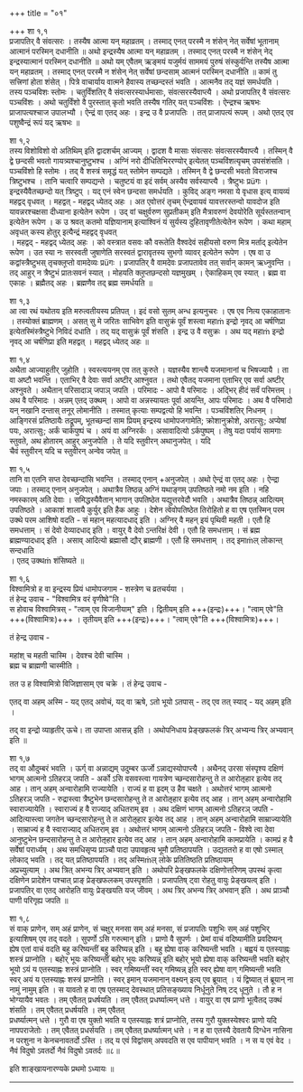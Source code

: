 +++
title = "०१"

+++
शा १,१  
प्रजापतिर् वै संवत्सरः । तस्यैष आत्मा यन् महाव्रतम् । तस्माद् एनत् परस्मै न शंसेन् नेत् सर्वेषां भूतानाम् आत्मानं परस्मिन् दधानीति ॥ अथो इन्द्रस्यैष आत्मा यन् महाव्रतम् । तस्माद् एनत् परस्मै न शंसेन् नेद् इन्द्रस्यात्मानं परस्मिन् दधानीति ॥ अथो यम् एवैतम् ऋङ्मयं यजुर्मयं साममयं पुरुषं संस्कुर्वन्ति तस्यैष आत्मा यन् महाव्रतम् । तस्माद् एनत् परस्मै न शंसेन् नेत् सर्वेषां छन्दसाम् आत्मनं परस्मिन् दधानीति ॥ कामं तु सत्त्रिणां होता शंसेत् । पित्रे वाचार्याय वात्मने हैवास्य तच्छन्दस्तं भवति । आत्मनैव तद् यज्ञं समर्धयति । तस्य पञ्चविशः स्तोमः । चतुर्विंशतिर् वै संवत्सरस्यार्धमासाः, संवत्सरस्यैवाप्त्यै । अथो प्रजापतिर् वै संवत्सरः पञ्चविंशः । अथो चतुर्विंशो वै पुरस्तात् कृतो भवति तस्यैष गतिर् यत् पञ्चविंशः । ऐन्द्रश्च ऋषभः प्राजापत्यश्चाज उपालभ्यौ । ऐन्द्रं वा एतद् अहः । इन्द्र उ वै प्रजापतिः । तत् प्राजापत्यं रूपम् । अथो एतद् एव पशुष्वैन्द्रं रूपं यद् ऋषभः ॥  
  
शा १,२  
तस्य विशोविशो वो अतिथिम् इति द्वादशर्चम् आज्यम् । द्वादश वै मासाः संवत्सरः संवत्सरस्यैवाप्त्यै । तस्मिन् वै द्वे छन्दसी भवतो गायत्र्यश्चानुष्टुभश्च । अग्निं नरो दीधितिभिररण्योर् इत्येतत् पञ्चविंशत्यृचम् उपसंशंसति । पञ्चविंशो हि स्तोमः । तद् वै शस्त्रं समृद्धं यत् स्तोमेन सम्पद्यते । तस्मिन् वै द्वे छन्दसी भवतो विराजश्च त्रिष्टुभश्च । तानि चत्वारि सम्पद्यन्ते । चतुष्टयं वा इदं सर्वम् अस्यैव सर्वस्याप्त्यै । त्रैष्टुभः प्रüगः । इन्द्रस्यैवैतच्छन्दो यत् त्रिष्टुप् । यद् एनं स्वेन छन्दसा समर्धयति । कुविद् अङ्ग नमसा ये वृधास इत्य् वायव्यं महद्वद् वृधवत् । महद्वत् - महद्वद् ध्येतद् अहः । अत एवोत्तरं तृचम् ऐन्द्रवायवं यावत्तरस्तन्वो यावदोज इति यावन्नरश्चक्षसा दीध्याना इत्येतेन रूपेण । उद् वां चक्षुर्वरुण सुप्रतीकम् इति मैत्रावरुणं देवयोरेति सूर्यस्ततन्वान् इत्येतेन रूपेण । क उ श्रवत् कतमो यज्ञियानाम् इत्याश्विनं यं सुर्यस्य दुहितावृणीतेत्येतेन रूपेण । कथा महाम् अवृधत् कस्य होतुर् इत्यैन्द्रं महद्वद् वृधवत्  
। महद्वद् - महद्वद् ध्येतद् अहः । को वस्त्रात वसवः कौ वरूतेति वैश्वदेवं सहीयसो वरुण मित्र मर्ताद् इत्येतेन रूपेण । उत स्या नः सरस्वती जुषाणेति सरस्वतं द्वारावृतस्य सुभगो व्यावर् इत्येतेन रूपेण । एष वा उ कद्वांस्त्रैष्टुभस् तृचक्ल्̥प्तो वामदेव्यः प्रüगः । प्रजापतिर् वै वामदेवः प्रजापतावेव तत् सर्वान् कामन् ऋध्नुवन्ति । तद् आहुर् न त्रैष्टुभं प्रातःसवनं स्यात् । मोहयति क्ल्̥प्तछन्दसो यज्ञमुखम् । ऐकाहिकम् एव स्यात् । ब्रह्म वा एकाहः । ब्रह्मैतद् अहः । ब्रह्मणैव तद् ब्रह्म समर्धयति ॥  
  
शा १,३  
आ त्वा रथं यथोतय इति मरुत्वतीयस्य प्रतिपत् । इदं वसो सुतम् अन्ध इत्यनुचरः । एष एव नित्य एकाहातानः । तस्योक्तं ब्राह्मणम् । असत् सु मे जरितः साभिवेग इति वासुक्रं पूर्वं शस्त्वा महाṁ इन्द्रो नृवद् आ चर्षणिप्रा इत्येतस्मिंस्त्रैष्टुभे निविदं दधाति । तद् यद् वासुक्रं पूर्वं शंसति । इन्द्र उ वै वसुक्रः । अथ यद् महाṁ इन्द्रो नृवद् आ चर्षणिप्रा इति महद्वत् । महद्वद् ध्येतद् अहः ॥  
  
शा १,४  
अथैता आज्याहुतीर् जुहोति । स्वस्त्ययनम् एव तत् कुरुते । यज्ञस्यैव शान्त्यै यजमानानां च भिषज्यायै । ता वा अष्टौ भवन्ति । एताभिर् वै देवाः सर्वा अष्टीर् आश्नुवत । तथो एवैतद् यजमाना एताभिर् एव सर्वा अष्टीर् अश्नुवते । अथैतान् परिसादाञ् जपाञ् जपति । परिमादः - आपो वै परिमादः । अद्भिर् हीदं सर्वं परिमत्तम् । अथ वै परिमादः । अन्नम् एतद् उक्थम् । आपो वा अन्नस्यायतः पूर्वा आयन्ति, आपः परिमादः । अथ वै परिमादो यन् नखानि दन्तास् तनूर् लोमानीति । तस्मात् कृत्याः सम्पद्वत्यो हि भवन्ति । पञ्चविंशतिर् निधनम् । आङ्गिरसं प्रतिष्ठायैः तद्रूपम्, भूतच्छन्दां साम प्रियम् इन्द्रस्य धामोपजगामेति; क्रोशानुक्रोशे, अरात्सुः; अप्येषां पयः, अरात्सुः; अर्कं चार्कपुष्पं च । अयं वा अग्निरर्कः । असावादित्यो ऽर्कपुष्पम् । तेषु यदा पर्यायं सामगाः स्तुवते, अथ होतारम् आहुर् अनुजपेति । ते यदि स्तुवीरन् अथानुजपेत् । यदि  
चैवं स्तुवीरन् यदि च स्तुवीरन् अन्वेव जपेत् ॥  
  
शा १,५  
तानि वा एतनि सप्त देवच्छन्दांसि भवन्ति । तस्माद् एनान् +अनुजपेत् । अथो ऐन्द्रं वा एतद् अहः । ऐन्द्रा जपाः । तस्माद् एनान् अनुजपेत् । अथात्रैव तिष्ठन्न् अग्निं यथाङ्गम् उपतिष्ठते नमो नम इति । नहि नमस्कारम् अति देवाः । समिद्धस्यैवैतान् भागान् उपतिष्ठेत यद्युत्तरवेदौ भवति । अथात्रैव तिष्ठन्न् आदित्यम् उपतिष्ठते । आकाशं शालायै कुर्युर् इति हैक आहुः । देशेन त्वेवोपतिष्ठेत तिरोहितो ह वा एष एतस्मिन् परम उक्थे परम आशिषो वदति - सं महान् महत्यादधाद् इति । अग्निर् वै महन् इयं पृथिवी महती । एतौ हि समधत्ताम् । सं देवो देव्यादधाद् इति । वायुर् वै देवो ऽन्तरिक्षं देवी । एतौ हि समधत्ताम् । सं ब्रह्म ब्राह्मण्यादधाद् इति । असाव् आदित्यो ब्रह्मासौ द्यौर् ब्राह्मणी । एतौ हि समधत्ताम् । तद् इमाṁल् लोकान्त् सन्दधाति  
। एतद् उक्थṁ शंसिष्यते ॥  
  
शा १,६  
विश्वामित्रो ह वा इन्द्रस्य प्रियं धामोपजगाम - शस्त्रेण च व्रतचर्यया ।  
तं हेन्द्र उवाच - "विश्वामित्र वरं वृणीष्वे"ति ।  
स होवाच विश्वामित्रस् - "त्वाम् एव विजानीयाम्" इति । द्वितीयम् इति +++(इन्द्रः)+++। "त्वाम् एवे"ति +++(विश्वामित्रः)+++ । तृतीयम् इति +++(इन्द्रः)+++। "त्वाम् एवे"ति +++(विश्वामित्रः)+++।  

तं हेन्द्र उवाच - 

महांश् च महती चास्मि । 
देवश्च देवी चास्मि ।  
ब्रह्म च ब्राह्मणी चास्मीति ।  

तत उ ह विश्वामित्रो विजिज्ञासाम् एव चक्रे । तं हेन्द्र उवाच - 

एतद् वा अहम् अस्मि - यद् एतद् अवोचं, यद् वा ऋषे, ऽतो भूयो ऽतपास् - तद् एव तत् स्याद् - यद् अहम् इति ।  

तद् वा इन्द्रो व्याहृतीर् ऊचे।  ता उपाप्ता आसन्न् इति । अथोपनिधाय प्रेङ्खफलकं त्रिर् अभ्यन्य त्रिर् अभ्यवान् इति ॥  
  
शा १,७  
तद् वा औदुम्बरं भवति । ऊर्ग् वा अन्नाद्यम् उदुम्बर ऊर्जो ऽन्नाद्यस्योपाप्त्यै । अथैनद् उरसा संस्पृश्य दक्षिणं भागम् आत्मनो ऽतिहरञ् जपति - अर्को ऽसि वसवस्त्वा गायत्रेण च्छन्दसारोहन्तु ते त आरोऌहार इत्येव तद् आह । तान् अहम् अन्वारोहामि राज्यायेति । राज्यं ह वा इदम् उ हैव चक्षते । अथोत्तरं भागम् आत्मनो ऽतिहरञ् जपति - रुद्रास्त्वा त्रैष्टुभेन छन्दसारोहन्तु ते त आरोऌहार इत्येव तद् आह । तान् अहम् अन्वारोहामि स्वाराज्यायेति । स्वाराज्यं ह वै राज्याद् अधितराम् इव । अथ दक्षिणं भागम् आत्मनो ऽतिहरञ् जपति - आदित्यास्त्वा जगतेन च्छन्दसारोहन्तु ते त आरोऌहार इत्येव तद् आह । तान् अहम् अन्वारोहामि साम्राज्यायेति । साम्राज्यं ह वै स्वाराज्याद् अधितराम् इव । अथोत्तरं भागम् आत्मनो ऽतिहरञ् जपति - विश्वे त्वा देवा आनुष्टुभेन छन्दसारोहन्तु ते त आरोऌहार इत्येव तद् आह । तान् अहम् अन्वारोहामि कामप्रायेति । कामप्रं ह वै सर्वेषां परार्ध्यम् । अथ समधिसृप्य प्राञ्चौ पादा उपावहृत्य भूमौ प्रतिष्ठापयति । उद्यततरो ह वा एषो ऽस्माल् लोकाद् भवति । तद् यत् प्रतिष्ठापयति । तद् अस्मिṁल् लोके प्रतितिष्ठति प्रतिष्ठायाम्  
अप्रच्युत्याम् । अथ त्रित् अभन्य त्रिर् अभ्यवान् इति । अथोपरि प्रेङ्खफलके दक्षिणोत्तरिणम् उपस्थं कृत्वा दक्षिणेन प्रादेशेन पश्चात् प्राङ् प्रेङ्खफलकम् उपस्पृशति । प्रजापतिष् ट्वा रोहतु वायुः प्रेङ्खयत्व् इति । प्रजापतिर् वा एतद् आरोहति वायुः प्रेङ्खयति यज् जीवम् । अथ त्रिर् अभन्य त्रिर् अभवान् इति । अथ प्राञ्चौ पाणी परिगृह्य जपति ॥  
  
शा १,८  
सं वाक् प्राणेन, सम् अहं प्राणेन, सं चक्षुर् मनसा सम् अहं मनसा, सं प्रजापतिः पशुभिः सम् अहं पशुभिर् इत्याशिषम् एव तद् वदते । सुपर्णो ऽसि गरुत्मान् इति । प्राणो वै सुपर्णः । प्रेमां वाचं वदिष्यामीति प्रवदिष्यन् ह्येष एतां वाचं वदति बहु करिष्यन्तीं बहु करिष्यन्न् इति । बहु ह्येषा वाक् करिष्यन्ती भवति । बह्वयं य एतस्याह्नः शस्त्रं प्राप्नोति । बहोर् भूयः करिष्यन्तीं बहोर् भूयः करिष्यन्न् इति बहोर् भूयो ह्येषा वाक् करिष्यन्ती भवति बहोर् भूयो ऽयं य एतस्याह्नः शस्त्रं प्राप्नोति । स्वर् गमिष्यन्तीं स्वर् गमिष्यन्न् इति स्वर् ह्येषा वाग् गमिष्यन्ती भवति स्वर् अयं य एतस्याह्नः शस्त्रं प्राप्नोति । स्वर् इमान् यजमानान् वक्ष्यन् इत्य् एव ब्रूयात् । यं द्विष्यात् तं ब्रूयान् ना नामुं नामुम् इति । स यावतो ह वा एष एतस्माद् देवस्थात् प्रतिसङ्ख्याय निर्धूनुते निष् टद् धूनुते । तौ ह न भोग्यायैव भवतः । तम् एवैतत् प्रधर्षयति । तम् एवैतत् प्रधर्ष्यात्मन् धत्ते । वायुर् वा एष प्राणो भूत्वैतद् उक्थं शंसति । तम् एवैतत् प्रधर्षयति । तम् एवैतत्  
प्रधर्ष्यात्मन् धत्ते । गुरौ वा एष युक्तो भवति य एतस्याह्नः शत्रं प्राप्नोति, तस्य गुरौ युक्तस्येश्वरः प्राणो यदि नापपराजेतोः । तम् एवैतत् प्रधर्सयति । तम् एवैतत् प्रधर्ष्यात्मन् धत्ते । न ह वा एतस्यै देवतायै दिग्धेन नासिना न परशुना न केनचनावतर्दो ऽस्ति । तद् य एवं विद्वांसम् अपवदति स एव पापीयान् भवति । न स य एवं वेद । नैवं विदुषो ऽवतर्दो नैवं विदुषो ऽवतर्दः ॥८॥  


इति शाङ्खायनारण्यके प्रथमो ऽध्यायः ॥  
  
_____________________________________________________________________  
  